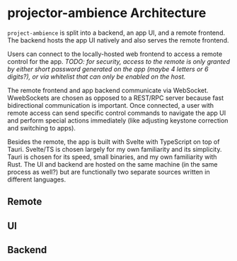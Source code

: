 # projector-ambience Architecture

`project-ambience` is split into a backend, an app UI, and a remote frontend. The backend hosts the app UI natively and also serves the remote frontend.

Users can connect to the locally-hosted web frontend to access a remote control for the app. _TODO: for security, access to the remote is only granted by either short password generated on the app (maybe 4 letters or 6 digits?), or via whitelist that can only be enabled on the host._

The remote frontend and app backend communicate via WebSocket. WwebSockets are chosen as opposed to a REST/RPC server because fast bidirectional communication is important. Once connected, a user with remote access can send specific control commands to navigate the app UI and perform special actions immediately (like adjusting keystone correction and switching to apps).

Besides the remote, the app is built with Svelte with TypeScript on top of Tauri. Svelte/TS is chosen largely for my own familiarity and its simplicity. Tauri is chosen for its speed, small binaries, and my own familiarity with Rust. The UI and backend are hosted on the same machine (in the same process as well?) but are functionally two separate sources written in different languages.

## Remote

## UI

## Backend